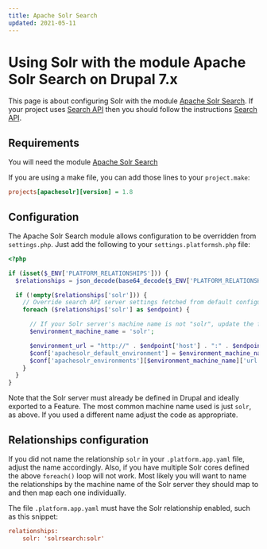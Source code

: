 ```yaml
---
title: Apache Solr Search
updated: 2021-05-11
---
```




# Using Solr with the module Apache Solr Search on Drupal 7.x

This page is about configuring Solr with the module [Apache Solr Search](https://www.drupal.org/project/apachesolr). If your project uses [Search API](https://www.drupal.org/project/search_api) then you should follow the instructions [Search API](/pages/web_cloud/web_paas_powered_by_platform_sh/frameworks/frameworks-drupal7/search-api-module).

## Requirements
You will need the module  [Apache Solr Search](https://www.drupal.org/project/apachesolr)

If you are using a make file, you can add those lines to your
`project.make`:


```ini
projects[apachesolr][version] = 1.8
```

## Configuration

The Apache Solr Search module allows configuration to be overridden from `settings.php`.  Just add the following to your `settings.platformsh.php` file:

```php
<?php

if (isset($_ENV['PLATFORM_RELATIONSHIPS'])) {
  $relationships = json_decode(base64_decode($_ENV['PLATFORM_RELATIONSHIPS']), TRUE);

  if (!empty($relationships['solr'])) {
    // Override search API server settings fetched from default configuration.
    foreach ($relationships['solr'] as $endpoint) {

      // If your Solr server's machine name is not "solr", update the following line.
      $environment_machine_name = 'solr';

      $environment_url = "http://" . $endpoint['host'] . ":" . $endpoint['port'] . "/" . $endpoint['path'];
      $conf['apachesolr_default_environment'] = $environment_machine_name;
      $conf['apachesolr_environments'][$environment_machine_name]['url'] = $environment_url;
    }
  }
}
```

Note that the Solr server must already be defined in Drupal and ideally exported to a Feature. The most common machine name used is just `solr`, as above.  If you used a different name adjust the code as appropriate.

## Relationships configuration

If you did not name the relationship `solr` in your `.platform.app.yaml` file, adjust the name accordingly.  Also, if you have multiple Solr cores defined the above `foreach()` loop will not work.  Most likely you will want to name the relationships by the machine name of the Solr server they should map to and then map each one individually.

The file `.platform.app.yaml` must have the Solr relationship enabled, such as this snippet:

```ini
relationships:
    solr: 'solrsearch:solr'
```
